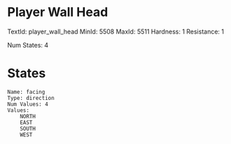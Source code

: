 # Player Wall Head
TextId: player_wall_head
MinId: 5508
MaxId: 5511
Hardness: 1
Resistance: 1

Num States: 4
# States
```
Name: facing
Type: direction
Num Values: 4
Values:
    NORTH
    EAST
    SOUTH
    WEST
```